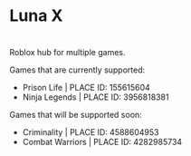 # Luna X
# 
Roblox hub for multiple games.

Games that are currently supported:
- Prison Life | PLACE ID: 155615604
- Ninja Legends | PLACE ID: 3956818381

Games that will be supported soon:

- Criminality | PLACE ID: 4588604953
- Combat Warriors | PLACE ID: 4282985734
